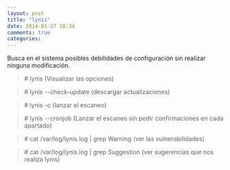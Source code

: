 ```yaml
---
layout: post
title: "lynis"
date: 2014-01-27 18:34
comments: true
categories: 
---
```

Busca en el sistema posibles debilidades de configuración sin realizar ninguna modificación. 

>\# lynis      (Visualizar las opciones)

>\# lynis --check-update    (descargar actualizaciones)

>\# lynis -c      (lanzar el escaneo)

>\# lynis --cronjob (Lanzar el escaneo sin pedir confirmaciones en cada apartado)

>\# cat /var/log/lynis.log | grep Warning (ver las vulnerabilidades)

>\# cat /var/log/lynis.log | grep Suggestion (ver sugerencias que nos realiza lynis)

